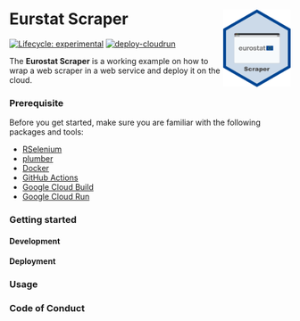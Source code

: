 
<!-- README.md is generated from README.Rmd. Please edit that file -->

# Eurstat Scraper <img src="man/figures/logo.png" align="right" height="139"/>

<!-- badges: start -->

[![Lifecycle:
experimental](https://lifecycle.r-lib.org/articles/figures/lifecycle-experimental.svg)](https://lifecycle.r-lib.org/articles/stages.html#experimental)
[![deploy-cloudrun](https://github.com/data-for-good-concepts/eurostat-scraper/actions/workflows/deploy-cloudrun.yaml/badge.svg)](https://github.com/data-for-good-concepts/eurostat-scraper/actions/workflows/deploy-cloudrun.yaml)

<!-- badges: end -->

The **Eurostat Scraper** is a working example on how to wrap a web
scraper in a web service and deploy it on the cloud.

### Prerequisite

Before you get started, make sure you are familiar with the following
packages and tools:  
- [RSelenium](https://docs.ropensci.org/RSelenium/)  
- [plumber](https://www.rplumber.io/)  
- [Docker](https://docker-curriculum.com/)  
- [GitHub
Actions](https://github.blog/2022-06-03-a-beginners-guide-to-ci-cd-and-automation-on-github/)  
- [Google Cloud
Build](https://cloud.google.com/build/docs/overview#:~:text=Cloud%20Build%20is%20a%20service,Docker%20containers%20or%20Java%20archives.)  
- [Google Cloud
Run](https://cloud.google.com/run/docs/overview/what-is-cloud-run)

### Getting started

#### Development

#### Deployment

### Usage

### Code of Conduct
